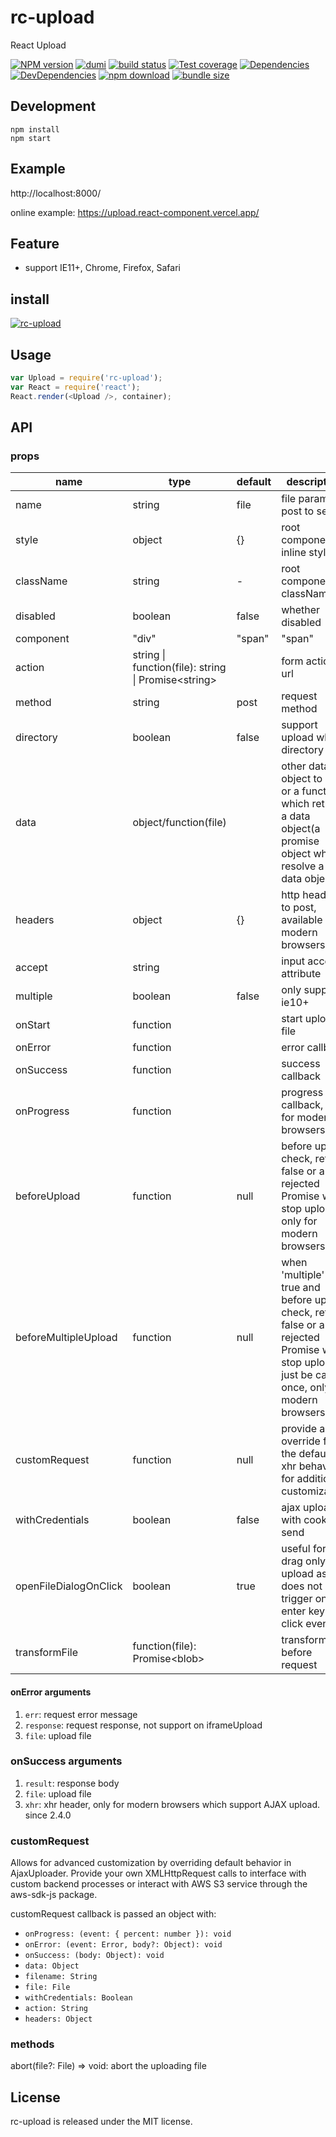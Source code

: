 # rc-upload

React Upload

[![NPM version][npm-image]][npm-url] [![dumi](https://img.shields.io/badge/docs%20by-dumi-blue?style=flat-square)](https://github.com/umijs/dumi) [![build status][github-actions-image]][github-actions-url] [![Test coverage][coveralls-image]][coveralls-url] [![Dependencies][david-image]][david-url] [![DevDependencies][david-dev-image]][david-dev-url] [![npm download][download-image]][download-url] [![bundle size][bundlephobia-image]][bundlephobia-url]

[npm-image]: https://img.shields.io/npm/v/rc-upload.svg?style=flat-square
[npm-url]: http://npmjs.org/package/rc-upload
[github-actions-image]: https://github.com/react-component/upload/workflows/CI/badge.svg
[github-actions-url]: https://github.com/react-component/upload/actions
[circleci-image]: https://img.shields.io/circleci/react-component/upload/master?style=flat-square
[circleci-url]: https://circleci.com/gh/react-component/upload
[coveralls-image]: https://img.shields.io/coveralls/react-component/upload.svg?style=flat-square
[coveralls-url]: https://coveralls.io/r/react-component/upload?branch=master
[david-url]: https://david-dm.org/react-component/upload
[david-image]: https://david-dm.org/react-component/upload/status.svg?style=flat-square
[david-dev-url]: https://david-dm.org/react-component/upload?type=dev
[david-dev-image]: https://david-dm.org/react-component/upload/dev-status.svg?style=flat-square
[download-image]: https://img.shields.io/npm/dm/rc-upload.svg?style=flat-square
[download-url]: https://npmjs.org/package/rc-upload
[bundlephobia-url]: https://bundlephobia.com/result?p=rc-upload
[bundlephobia-image]: https://badgen.net/bundlephobia/minzip/rc-upload

## Development

```
npm install
npm start
```

## Example

http://localhost:8000/

online example: https://upload.react-component.vercel.app/

## Feature

* support IE11+, Chrome, Firefox, Safari

## install

[![rc-upload](https://nodei.co/npm/rc-upload.png)](https://npmjs.org/package/rc-upload)

## Usage

```js
var Upload = require('rc-upload');
var React = require('react');
React.render(<Upload />, container);
```

## API

### props

|name|type|default| description|
|-----|---|--------|----|
|name | string | file| file param post to server |
|style | object | {}| root component inline style |
|className | string | - | root component className |
|disabled | boolean | false | whether disabled |
|component | "div"|"span" | "span"| wrap component name |
|action| string &#124; function(file): string &#124; Promise&lt;string&gt; | | form action url |
|method | string | post | request method |
|directory| boolean | false | support upload whole directory |
|data| object/function(file) | | other data object to post or a function which returns a data object(a promise object which resolve a data object) |
|headers| object | {} | http headers to post, available in modern browsers |
|accept | string | | input accept attribute |
|multiple | boolean | false | only support ie10+|
|onStart | function| | start upload file |
|onError| function| | error callback |
|onSuccess | function | | success callback |
|onProgress | function || progress callback, only for modern browsers|
|beforeUpload| function |null| before upload check, return false or a rejected Promise will stop upload, only for modern browsers|
|beforeMultipleUpload| function |null| when 'multiple' is true and before upload check, return false or a rejected Promise will stop upload, just be called once, only for modern browsers|
|customRequest | function | null | provide an override for the default xhr behavior for additional customization|
|withCredentials | boolean | false | ajax upload with cookie send |
|openFileDialogOnClick | boolean | true | useful for drag only upload as it does not trigger on enter key or click event |
|transformFile | function(file): Promise&lt;blob&gt; |  | transform file before request |

#### onError arguments

1. `err`: request error message
2. `response`: request response, not support on iframeUpload
3. `file`: upload file

### onSuccess arguments

1. `result`: response body
2. `file`: upload file
3. `xhr`: xhr header, only for modern browsers which support AJAX upload. since
   2.4.0


### customRequest

Allows for advanced customization by overriding default behavior in AjaxUploader. Provide your own XMLHttpRequest calls to interface with custom backend processes or interact with AWS S3 service through the aws-sdk-js package.

customRequest callback is passed an object with:

* `onProgress: (event: { percent: number }): void`
* `onError: (event: Error, body?: Object): void`
* `onSuccess: (body: Object): void`
* `data: Object`
* `filename: String`
* `file: File`
* `withCredentials: Boolean`
* `action: String`
* `headers: Object`


### methods

abort(file?: File) => void: abort the uploading file

## License

rc-upload is released under the MIT license.

